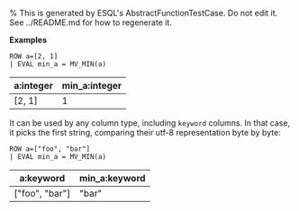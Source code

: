% This is generated by ESQL's AbstractFunctionTestCase. Do not edit it. See ../README.md for how to regenerate it.

**Examples**

```esql
ROW a=[2, 1]
| EVAL min_a = MV_MIN(a)
```

| a:integer | min_a:integer |
| --- | --- |
| [2, 1] | 1 |

It can be used by any column type, including `keyword` columns. In that case, it picks the first string, comparing their utf-8 representation byte by byte:

```esql
ROW a=["foo", "bar"]
| EVAL min_a = MV_MIN(a)
```

| a:keyword | min_a:keyword |
| --- | --- |
| ["foo", "bar"] | "bar" |



